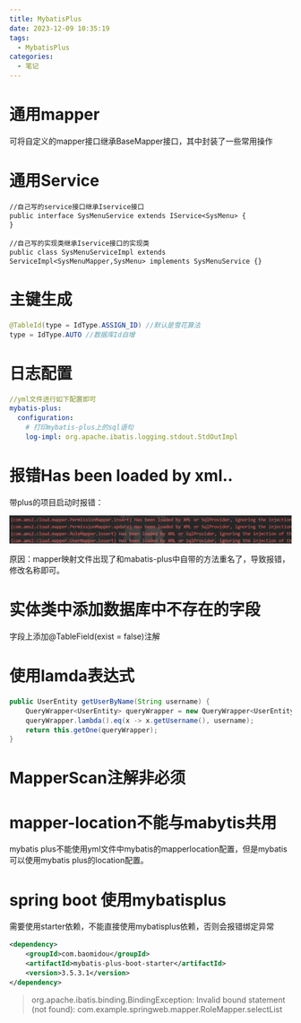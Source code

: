 ```yaml
---
title: MybatisPlus
date: 2023-12-09 10:35:19
tags:
  - MybatisPlus
categories:
  - 笔记
---
```


# 通用mapper

可将自定义的mapper接口继承BaseMapper接口，其中封装了一些常用操作

# 通用Service

```cml
//自己写的service接口继承Iservice接口
public interface SysMenuService extends IService<SysMenu> {
}

//自己写的实现类继承Iservice接口的实现类
public class SysMenuServiceImpl extends ServiceImpl<SysMenuMapper,SysMenu> implements SysMenuService {}
```

# 主键生成

```java
@TableId(type = IdType.ASSIGN_ID) //默认是雪花算法
type = IdType.AUTO //数据库Id自增
```

# 日志配置

```yaml
//yml文件进行如下配置即可
mybatis-plus:
  configuration:
    # 打印mybatis-plus上的sql语句
    log-impl: org.apache.ibatis.logging.stdout.StdOutImpl
```

# 报错Has been loaded by xml..

带plus的项目启动时报错：

![image-20231208151338761](MybatisPlus/image-20231208151338761.png)

原因：mapper映射文件出现了和mabatis-plus中自带的方法重名了，导致报错，修改名称即可。

# 实体类中添加数据库中不存在的字段

字段上添加@TableField(exist = false)注解

# 使用lamda表达式

```java
public UserEntity getUserByName(String username) {
    QueryWrapper<UserEntity> queryWrapper = new QueryWrapper<UserEntity>();
    queryWrapper.lambda().eq(x -> x.getUsername(), username);
    return this.getOne(queryWrapper);
}
```

# MapperScan注解非必须

# mapper-location不能与mabytis共用

mybatis plus不能使用yml文件中mybatis的mapperlocation配置，但是mybatis可以使用mybatis plus的location配置。

# spring boot 使用mybatisplus

需要使用starter依赖，不能直接使用mybatisplus依赖，否则会报错绑定异常

```xml
<dependency>
    <groupId>com.baomidou</groupId>
    <artifactId>mybatis-plus-boot-starter</artifactId>
    <version>3.5.3.1</version>
</dependency>
```

> org.apache.ibatis.binding.BindingException: Invalid bound statement (not found): com.example.springweb.mapper.RoleMapper.selectList
